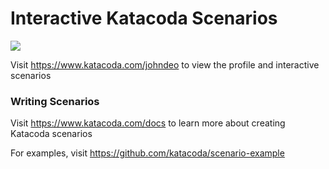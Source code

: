 # Interactive Katacoda Scenarios

[![](http://shields.katacoda.com/katacoda/johndeo/count.svg)](https://www.katacoda.com/johndeo "Get your profile on Katacoda.com")

Visit https://www.katacoda.com/johndeo to view the profile and interactive scenarios

### Writing Scenarios
Visit https://www.katacoda.com/docs to learn more about creating Katacoda scenarios

For examples, visit https://github.com/katacoda/scenario-example
